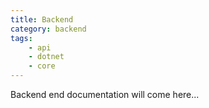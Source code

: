 ```yaml
---
title: Backend
category: backend
tags:
    - api
    - dotnet
    - core
---
```


Backend end documentation will come here...
